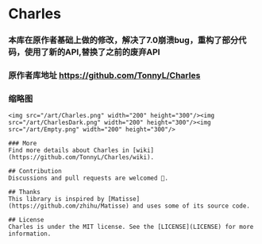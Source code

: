 # Charles

### 本库在原作者基础上做的修改，解决了7.0崩溃bug，重构了部分代码，使用了新的API,替换了之前的废弃API

### 原作者库地址 https://github.com/TonnyL/Charles

### 缩略图
    <img src="/art/Charles.png" width="200" height="300"/><img src="/art/CharlesDark.png" width="200" height="300"/><img src="/art/Empty.png" width="200" height="300"/>

```
### More
Find more details about Charles in [wiki](https://github.com/TonnyL/Charles/wiki).

## Contribution
Discussions and pull requests are welcomed 💖.

## Thanks
This library is inspired by [Matisse](https://github.com/zhihu/Matisse) and uses some of its source code.

## License
Charles is under the MIT license. See the [LICENSE](LICENSE) for more information.